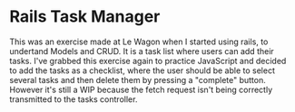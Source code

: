 # Rails Task Manager

This was an exercise made at Le Wagon when I started using rails, to undertand Models and CRUD. It is a task list where users can add their tasks. 
I've grabbed this exercise again to practice JavaScript and decided to add the tasks as a checklist, where the user should be able to select several tasks and then delete them by pressing a "complete" button.
However it's still a WIP because the fetch request isn't being correctly transmitted to the tasks controller. 
